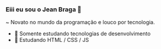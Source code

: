 ### Eiii eu sou o Jean Braga 👋

~ Novato no mundo da programação e louco por tecnologia.

- 🔭 Somente estudando tecnologias de desenvolvimento
- 🌱 Estudando HTML / CSS / JS 


